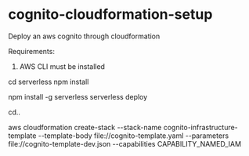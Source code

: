 # cognito-cloudformation-setup
Deploy an aws cognito through cloudformation

Requirements:
1. AWS CLI must be installed


cd serverless
npm install

npm install -g serverless
serverless deploy


cd..

aws cloudformation create-stack --stack-name cognito-infrastructure-template --template-body file://cognito-template.yaml --parameters file://cognito-template-dev.json  --capabilities CAPABILITY_NAMED_IAM

